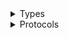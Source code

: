 <details>
<summary>Types</summary>

  - [WellArchitectedClient](/aws-sdk-swift/reference/0.x/AWSWellArchitected/WellArchitectedClient)
  - [WellArchitectedClient.WellArchitectedClientConfiguration](/aws-sdk-swift/reference/0.x/AWSWellArchitected/WellArchitectedClient.WellArchitectedClientConfiguration)
  - [WellArchitectedClientLogHandlerFactory](/aws-sdk-swift/reference/0.x/AWSWellArchitected/WellArchitectedClientLogHandlerFactory)
  - [WellArchitectedClientTypes](/aws-sdk-swift/reference/0.x/AWSWellArchitected/WellArchitectedClientTypes)

</details>

<details>
<summary>Protocols</summary>

  - [WellArchitectedClientProtocol](/aws-sdk-swift/reference/0.x/AWSWellArchitected/WellArchitectedClientProtocol)

</details>
